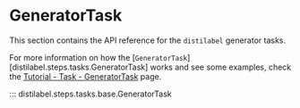 # GeneratorTask

This section contains the API reference for the `distilabel` generator tasks.

For more information on how the [`GeneratorTask`][distilabel.steps.tasks.GeneratorTask] works and see some examples, check the [Tutorial - Task - GeneratorTask](../../sections/how_to_guides/basic/task/generator_task.md) page.

::: distilabel.steps.tasks.base.GeneratorTask
